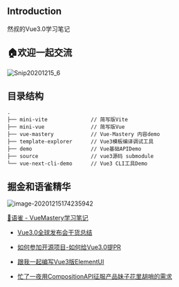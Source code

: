 ## Introduction

然叔的Vue3.0学习笔记



## 🏠欢迎一起交流

![Snip20201215_6](https://gitee.com/josephxia/picgo/raw/master/juejin/Snip20201215_6.png)



## 目录结构

```
.
├── mini-vite              // 简写版Vite
├── mini-vue               // 简写版Vue
├── vue-mastery            // Vue-Mastery 内容demo
├── template-explorer      // Vue3模板编译调试工具
├── demo                   // Vue基础APIDemo
├── source                 // vue3源码 submodule
└── vue-next-cli-demo      // Vue3 CLI工具Demo
```





## 掘金和语雀精华

![image-20201215174235942](https://gitee.com/josephxia/picgo/raw/master/juejin/image-20201215174235942.png)
		
[📖语雀  -  VueMastery学习笔记](https://www.yuque.com/nxtt7g/kompdt)



- [Vue3.0全球发布会干货总结](https://juejin.cn/post/6875236411349008398)
- [如何参加开源项目-如何给Vue3.0提PR](https://juejin.cn/post/6844904191744278542)
- [跟我一起编写Vue3版ElementUI](https://juejin.cn/post/6864462363039531022)

- [忙了一夜用CompositionAPI征服产品妹子花里胡哨的需求](https://juejin.cn/post/6891885484524437518)








